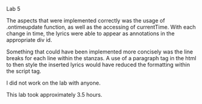 Lab 5

The aspects that were implemented correctly was the usage of .ontimeupdate function, as well as the accessing of currentTime. With each change in time, the lyrics were able to appear as annotations in the appropriate div id. 

Something that could have been implemented more concisely was the line breaks for each line within the stanzas. A use of a paragraph tag in the html to then style the inserted lyrics would have reduced the formatting within the script tag. 

I did not work on the lab with anyone. 

This lab took approximately 3.5 hours. 